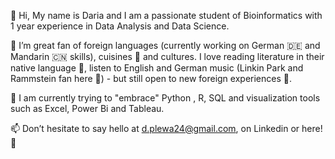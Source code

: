 
👋 Hi, My name is Daria and I am a passionate student of Bioinformatics with 1 year experience in Data Analysis and Data Science.

👀 I’m great fan of foreign languages (currently working on German 🇩🇪 and Mandarin 🇨🇳 skills), cuisines 🥟 and cultures. I love reading literature in their native language 📖, listen to English and German music (Linkin Park and Rammstein fan here 🎸) - but still open to new foreign experiences 🤩. 

🌱 I am currently trying to "embrace" Python , R, SQL and visualization tools such as Excel, Power Bi and Tableau.

📫 Don’t hesitate to say hello at d.plewa24@gmail.com, on Linkedin or here! 👋


